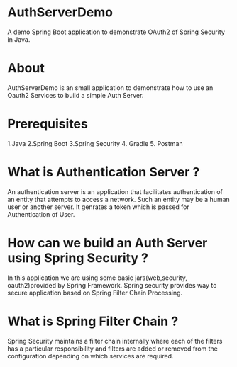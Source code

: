 # AuthServerDemo
A demo Spring Boot application to demonstrate OAuth2 of Spring Security in Java.

# About
AuthServerDemo is an small application to demonstrate how to use an Oauth2 Services to build a simple Auth Server.

# Prerequisites
1.Java 2.Spring Boot 3.Spring Security 4. Gradle 5. Postman

# What is Authentication Server ?
An authentication server is an application that facilitates authentication of an entity that attempts to access a network. Such an entity may be a human user or another server. It genrates a token which is passed for Authentication of User.

# How can we build an Auth Server using Spring Security ?
In this application we are using some basic jars(web,security, oauth2)provided by Spring Framework. Spring security provides way to secure application based on Spring Filter Chain Processing.

# What is Spring Filter Chain ?
Spring Security maintains a filter chain internally where each of the filters has a particular responsibility and filters are added or removed from the configuration depending on which services are required.
